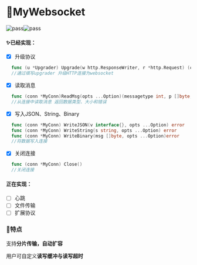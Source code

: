 # 🎉MyWebsocket

![pass](https://img.shields.io/badge/building-pass-green)![pass](https://img.shields.io/badge/checks-pass-green)

#### ✨**已经实现：**

- [x] 升级协议
```go
  func (u *Upgrader) Upgrade(w http.ResponseWriter, r *http.Request) (conn *MyConn, err error)
  //通过填写upgrader 升级HTTP连接为websocket
  ```

- [x] 读取消息
```go
  func (conn *MyConn)ReadMsg(opts ...Option)(messagetype int, p []byte, err error)
  //从连接中读取消息 返回数据类型、大小和错误
  ```

- [x] 写入JSON、String、Binary
```go
  func (conn *MyConn) WriteJSON(v interface{}, opts ...Option) error
  func (conn *MyConn) WriteString(s string, opts ...Option) error
  func (conn *MyConn) WriteBinary(msg []byte, opts ...Option)error
  //将数据写入连接
  ```
- [x] 关闭连接
```go
  func (conn *MyConn) Close()
  //关闭连接
  ```

#### 正在实现：

- [ ] 心跳
- [ ] 文件传输
- [ ] 扩展协议

### 🎁特点

支持**分片传输，自动扩容**

用户可自定义**读写缓冲与读写超时**

